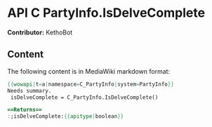 # API C PartyInfo.IsDelveComplete

**Contributor:** KethoBot

## Content

The following content is in MediaWiki markdown format:

```mediawiki
{{wowapi|t=a|namespace=C_PartyInfo|system=PartyInfo}}
Needs summary.
 isDelveComplete = C_PartyInfo.IsDelveComplete()

==Returns==
:;isDelveComplete:{{apitype|boolean}}
```